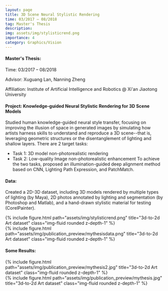```yaml
---
layout: page
title: 3D Scene Neural Stylistic Rendering
time: 03/2017 – 08/2018
tag: Master's Thesis
description: 
img: assets/img/stylisticrend.png
importance: 4
category: Graphics/Vision
---
```



#### Master's Thesis:

Time: 03/2017 – 08/2018

Advisor: Xuguang Lan, Nanning Zheng

Affiliation: Institute of Artificial Intelligence and Robotics @ Xi'an Jiaotong University


#### Project: Knowledge-guided Neural Stylistic Rendering for 3D Scene Models

Studied human knowledge-guided neural style transfer, focusing on improving the illusion of space in generated images by simulating how artists harness skills to understand and reproduce a 3D scene--that is, leveraging geometric structures or the disentanglement of lighting and shallow layers. There are 2 target tasks:
- Task 1: 3D model non-photorealistic rendering
- Task 2: Low-quality Image non-photorealistic enhancement
To achieve the two tasks, proposed an illumination-guided deep alignment method based on CNN, Lighting Path Expression, and PatchMatch.

#### Data:

Created a 2D-3D dataset, including 3D models rendered by multiple types of lighting (by Maya), 2D photos annotated by lighting and segmentation (by Photoshop and Matlab), and a hand-drawn stylistic material for testing (CorelPainter).

<div class="row">
    <div class="col-sm mt-3 mt-md-0">
        {% include figure.html path="assets/img/stylisticrend.png" title="3d-to-2d Art dataset" class="img-fluid rounded z-depth-1" %}
    </div>
</div>

<div class="row">
    <div class="col-sm mt-3 mt-md-0">
        {% include figure.html path="assets/img/publication_preview/mythesisdata.png" title="3d-to-2d Art dataset" class="img-fluid rounded z-depth-1" %}
    </div>
</div>

#### Some Results:

<div class="row">
    <div class="col-sm mt-4 mt-md-0">
        {% include figure.html path="assets/img/publication_preview/mythesis2.jpg" title="3d-to-2d Art dataset" class="img-fluid rounded z-depth-1" %}
    </div>
</div>


<div class="row">
    <div class="col-sm mt-4 mt-md-0">
        {% include figure.html path="assets/img/publication_preview/mythesis.jpg" title="3d-to-2d Art dataset" class="img-fluid rounded z-depth-1" %}
    </div>
</div>